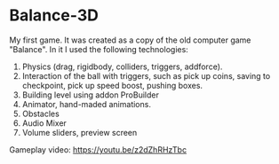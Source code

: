 # Balance-3D
My first game. It was created as a copy of the old computer game "Balance".
In it I used the following technologies:
  1. Physics (drag, rigidbody, colliders, triggers, addforce).
  2. Interaction of the ball with triggers, such as pick up coins, saving to checkpoint, pick up speed boost, pushing boxes.
  3. Building level using addon ProBuilder
  4. Animator, hand-maded animations.
  5. Obstacles
  6. Audio Mixer
  7. Volume sliders, preview screen
 
 Gameplay video:
 https://youtu.be/z2dZhRHzTbc

